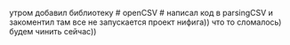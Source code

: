 утром добавил библиотеку # openCSV #
написал код в parsingCSV и закоментил там все
не запускается проект нифига)) что то сломалось) будем чинить сейчас))